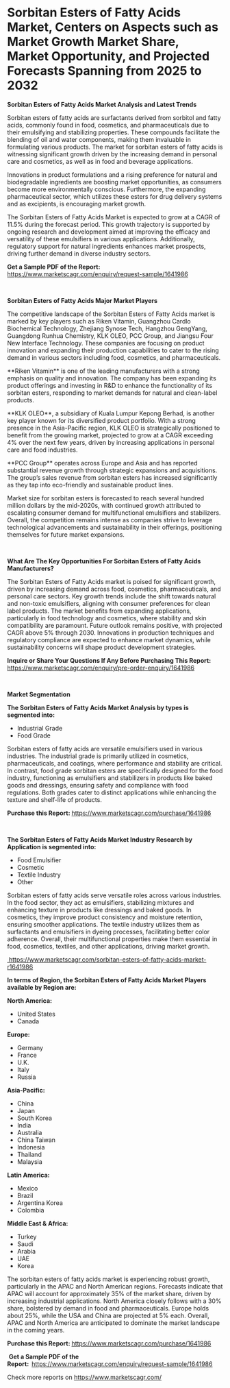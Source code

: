 <p><h1>Sorbitan Esters of Fatty Acids Market, Centers on Aspects such as Market Growth Market Share, Market Opportunity, and Projected Forecasts Spanning from 2025 to 2032</h1></p><p><strong>Sorbitan Esters of Fatty Acids Market Analysis and Latest Trends</strong></p>
<p><p>Sorbitan esters of fatty acids are surfactants derived from sorbitol and fatty acids, commonly found in food, cosmetics, and pharmaceuticals due to their emulsifying and stabilizing properties. These compounds facilitate the blending of oil and water components, making them invaluable in formulating various products. The market for sorbitan esters of fatty acids is witnessing significant growth driven by the increasing demand in personal care and cosmetics, as well as in food and beverage applications. </p><p>Innovations in product formulations and a rising preference for natural and biodegradable ingredients are boosting market opportunities, as consumers become more environmentally conscious. Furthermore, the expanding pharmaceutical sector, which utilizes these esters for drug delivery systems and as excipients, is encouraging market growth.</p><p>The Sorbitan Esters of Fatty Acids Market is expected to grow at a CAGR of 11.5% during the forecast period. This growth trajectory is supported by ongoing research and development aimed at improving the efficacy and versatility of these emulsifiers in various applications. Additionally, regulatory support for natural ingredients enhances market prospects, driving further demand in diverse industry sectors.</p></p>
<p><strong>Get a Sample PDF of the Report:&nbsp;</strong> <a href="https://www.marketscagr.com/enquiry/request-sample/1641986?utm_campaign=1911&utm_medium=2&utm_source=Github&utm_content=ia&utm_term=09022025&utm_id=sorbitan-esters-of-fatty-acids">https://www.marketscagr.com/enquiry/request-sample/1641986</a></p>
<p>&nbsp;</p>
<p><strong>Sorbitan Esters of Fatty Acids Major Market Players</strong></p>
<p><p>The competitive landscape of the Sorbitan Esters of Fatty Acids market is marked by key players such as Riken Vitamin, Guangzhou Cardlo Biochemical Technology, Zhejiang Synose Tech, Hangzhou GengYang, Guangdong Runhua Chemistry, KLK OLEO, PCC Group, and Jiangsu Four New Interface Technology. These companies are focusing on product innovation and expanding their production capabilities to cater to the rising demand in various sectors including food, cosmetics, and pharmaceuticals.</p><p>**Riken Vitamin** is one of the leading manufacturers with a strong emphasis on quality and innovation. The company has been expanding its product offerings and investing in R&D to enhance the functionality of its sorbitan esters, responding to market demands for natural and clean-label products.</p><p>**KLK OLEO**, a subsidiary of Kuala Lumpur Kepong Berhad, is another key player known for its diversified product portfolio. With a strong presence in the Asia-Pacific region, KLK OLEO is strategically positioned to benefit from the growing market, projected to grow at a CAGR exceeding 4% over the next few years, driven by increasing applications in personal care and food industries.</p><p>**PCC Group** operates across Europe and Asia and has reported substantial revenue growth through strategic expansions and acquisitions. The group’s sales revenue from sorbitan esters has increased significantly as they tap into eco-friendly and sustainable product lines.</p><p>Market size for sorbitan esters is forecasted to reach several hundred million dollars by the mid-2020s, with continued growth attributed to escalating consumer demand for multifunctional emulsifiers and stabilizers. Overall, the competition remains intense as companies strive to leverage technological advancements and sustainability in their offerings, positioning themselves for future market expansions.</p></p>
<p>&nbsp;</p>
<p><strong>What Are The Key Opportunities For Sorbitan Esters of Fatty Acids Manufacturers?</strong></p>
<p><p>The Sorbitan Esters of Fatty Acids market is poised for significant growth, driven by increasing demand across food, cosmetics, pharmaceuticals, and personal care sectors. Key growth trends include the shift towards natural and non-toxic emulsifiers, aligning with consumer preferences for clean label products. The market benefits from expanding applications, particularly in food technology and cosmetics, where stability and skin compatibility are paramount. Future outlook remains positive, with projected CAGR above 5% through 2030. Innovations in production techniques and regulatory compliance are expected to enhance market dynamics, while sustainability concerns will shape product development strategies.</p></p>
<p><strong>Inquire or Share Your Questions If Any Before Purchasing This Report:</strong> <a href="https://www.marketscagr.com/enquiry/pre-order-enquiry/1641986?utm_campaign=1911&utm_medium=2&utm_source=Github&utm_content=ia&utm_term=09022025&utm_id=sorbitan-esters-of-fatty-acids">https://www.marketscagr.com/enquiry/pre-order-enquiry/1641986</a></p>
<p>&nbsp;</p>
<p><strong>Market Segmentation</strong></p>
<p><strong>The Sorbitan Esters of Fatty Acids Market Analysis by types is segmented into:</strong></p>
<p><ul><li>Industrial Grade</li><li>Food Grade</li></ul></p>
<p><p>Sorbitan esters of fatty acids are versatile emulsifiers used in various industries. The industrial grade is primarily utilized in cosmetics, pharmaceuticals, and coatings, where performance and stability are critical. In contrast, food grade sorbitan esters are specifically designed for the food industry, functioning as emulsifiers and stabilizers in products like baked goods and dressings, ensuring safety and compliance with food regulations. Both grades cater to distinct applications while enhancing the texture and shelf-life of products.</p></p>
<p><strong>Purchase this Report:&nbsp;</strong><a href="https://www.marketscagr.com/purchase/1641986?utm_campaign=1911&utm_medium=2&utm_source=Github&utm_content=ia&utm_term=09022025&utm_id=sorbitan-esters-of-fatty-acids">https://www.marketscagr.com/purchase/1641986</a></p>
<p>&nbsp;</p>
<p><strong>The Sorbitan Esters of Fatty Acids Market Industry Research by Application is segmented into:</strong></p>
<p><ul><li>Food Emulsifier</li><li>Cosmetic</li><li>Textile Industry</li><li>Other</li></ul></p>
<p><p>Sorbitan esters of fatty acids serve versatile roles across various industries. In the food sector, they act as emulsifiers, stabilizing mixtures and enhancing texture in products like dressings and baked goods. In cosmetics, they improve product consistency and moisture retention, ensuring smoother applications. The textile industry utilizes them as surfactants and emulsifiers in dyeing processes, facilitating better color adherence. Overall, their multifunctional properties make them essential in food, cosmetics, textiles, and other applications, driving market growth.</p></p>
<p><a href="https://www.marketscagr.com/sorbitan-esters-of-fatty-acids-market-r1641986?utm_campaign=1911&utm_medium=2&utm_source=Github&utm_content=ia&utm_term=09022025&utm_id=sorbitan-esters-of-fatty-acids">&nbsp;https://www.marketscagr.com/sorbitan-esters-of-fatty-acids-market-r1641986</a></p>
<p><strong>In terms of Region, the Sorbitan Esters of Fatty Acids Market Players available by Region are:</strong></p>
<p>
    <p> <strong> North America: </strong>
        <ul>
            <li>United States</li>
            <li>Canada</li>
        </ul>
        </p> 
    <p> <strong> Europe: </strong>
        <ul>
            <li>Germany</li>
            <li>France</li>
            <li>U.K.</li>
            <li>Italy</li>
            <li>Russia</li>
        </ul>
        </p> 
    <p> <strong> Asia-Pacific: </strong>
        <ul>
            <li>China</li>
            <li>Japan</li>
            <li>South Korea</li>
            <li>India</li>
            <li>Australia</li>
            <li>China Taiwan</li>
            <li>Indonesia</li>
            <li>Thailand</li>
            <li>Malaysia</li>
        </ul>
        </p> 
    <p> <strong> Latin America: </strong>
        <ul>
            <li>Mexico</li>
            <li>Brazil</li>
            <li>Argentina Korea</li>
            <li>Colombia</li>
        </ul>
        </p> 
    <p> <strong> Middle East & Africa: </strong>
        <ul>
            <li>Turkey</li>
            <li>Saudi</li>
            <li>Arabia</li>
            <li>UAE</li>
            <li>Korea</li>
        </ul>
    </p>
    </p>
<p><p>The sorbitan esters of fatty acids market is experiencing robust growth, particularly in the APAC and North American regions. Forecasts indicate that APAC will account for approximately 35% of the market share, driven by increasing industrial applications. North America closely follows with a 30% share, bolstered by demand in food and pharmaceuticals. Europe holds about 25%, while the USA and China are projected at 5% each. Overall, APAC and North America are anticipated to dominate the market landscape in the coming years.</p></p>
<p><strong>Purchase this Report: </strong><a href="https://www.marketscagr.com/purchase/1641986?utm_campaign=1911&utm_medium=2&utm_source=Github&utm_content=ia&utm_term=09022025&utm_id=sorbitan-esters-of-fatty-acids">https://www.marketscagr.com/purchase/1641986</a></p>
<p>&nbsp;<strong>Get a Sample PDF of the Report:&nbsp;&nbsp;</strong><a href="https://www.marketscagr.com/enquiry/request-sample/1641986?utm_campaign=1911&utm_medium=2&utm_source=Github&utm_content=ia&utm_term=09022025&utm_id=sorbitan-esters-of-fatty-acids">https://www.marketscagr.com/enquiry/request-sample/1641986</a></p>
<p><strong></strong></p>
<p>Check more reports on <a href="https://www.marketscagr.com/?utm_campaign=1911&utm_medium=2&utm_source=Github&utm_content=ia&utm_term=09022025&utm_id=sorbitan-esters-of-fatty-acids">https://www.marketscagr.com/</a></p>